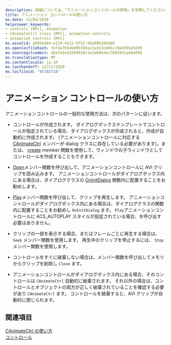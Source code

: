 ```yaml
---
description: 詳細については、「アニメーションコントロールの使用」を参照してください。
title: アニメーション コントロールの使い方
ms.date: 11/04/2016
helpviewer_keywords:
- controls [MFC], animation
- CAnimateCtrl class [MFC], animation controls
- animation controls [MFC]
ms.assetid: a009a464-e12d-4112-bf52-04a09b28dd88
ms.openlocfilehash: 7ef4a7b5eb005569ac2a3e3cb66cc0ed785e9299
ms.sourcegitcommit: d6af41e42699628c3e2e6063ec7b03931a49a098
ms.translationtype: MT
ms.contentlocale: ja-JP
ms.lasthandoff: 12/11/2020
ms.locfileid: "97202718"
---
```

# <a name="using-an-animation-control"></a>アニメーション コントロールの使い方

アニメーションコントロールの一般的な使用方法は、次のパターンに従います。

- コントロールが作成されます。 ダイアログボックステンプレートでコントロールが指定されている場合、ダイアログボックスが作成されると、作成が自動的に作成されます。 (アニメーションコントロールに対応する [CAnimateCtrl](../mfc/reference/canimatectrl-class.md) メンバーが dialog クラスに存在している必要があります)。または、 [create](../mfc/reference/canimatectrl-class.md#create) member 関数を使用して、ウィンドウの子ウィンドウとしてコントロールを作成することもできます。

- [Open](../mfc/reference/canimatectrl-class.md#open)メンバー関数を呼び出して、アニメーションコントロールに AVI クリップを読み込みます。 アニメーションコントロールがダイアログボックス内にある場合は、ダイアログクラスの [OnInitDialog](../mfc/reference/cdialog-class.md#oninitdialog) 関数内に配置することをお勧めします。

- [Play](../mfc/reference/canimatectrl-class.md#play)メンバー関数を呼び出して、クリップを再生します。 アニメーションコントロールがダイアログボックス内にある場合は、ダイアログクラスの関数内に配置することをお勧めし `OnInitDialog` ます。 `Play`アニメーションコントロールに ACS_AUTOPLAY スタイルが設定されている場合、を呼び出す必要はありません。

- クリップの一部を表示する場合、またはフレームごとに再生する場合は、 `Seek` メンバー関数を使用します。 再生中のクリップを停止するには、 `Stop` メンバー関数を使用します。

- コントロールをすぐに破棄しない場合は、メンバー関数を呼び出してメモリからクリップを削除し `Close` ます。

- アニメーションコントロールがダイアログボックス内にある場合、そのコントロールは `CAnimateCtrl` 自動的に破棄されます。 それ以外の場合は、コントロールとオブジェクトの両方が正しく破棄されていることを確認する必要があり `CAnimateCtrl` ます。 コントロールを破棄すると、AVI クリップが自動的に閉じられます。

## <a name="see-also"></a>関連項目

[CAnimateCtrl の使い方](../mfc/using-canimatectrl.md)<br/>
[コントロール](../mfc/controls-mfc.md)
